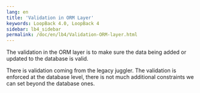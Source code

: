 ```yaml
---
lang: en
title: 'Validation in ORM Layer'
keywords: LoopBack 4.0, LoopBack 4
sidebar: lb4_sidebar
permalink: /doc/en/lb4/Validation-ORM-layer.html
---
```


The validation in the ORM layer is to make sure the data being added or updated
to the database is valid.

There is validation coming from the legacy juggler. The validation is enforced
at the database level, there is not much additional constraints we can set
beyond the database ones.
